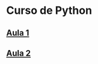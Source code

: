 # Curso de Python

## [Aula 1](https://github.com/victordcsilva/PythonAulas/blob/master/python_aula1.ipynb)
## [Aula 2](https://github.com/victordcsilva/PythonAulas/blob/master/python_aula2.ipynb)
